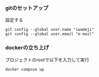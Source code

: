 ### gitのセットアップ
設定する
```
git config --global user.name "iwameji"
git config --global user.email "e-mail"
```

### dockerの立ち上げ
プロジェクトのrootで以下を入力して実行
```
docker compose up
```

